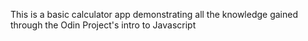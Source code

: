 This is a basic calculator app demonstrating all the knowledge gained through the Odin Project's intro to Javascript